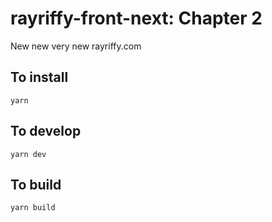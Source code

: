 # rayriffy-front-next: Chapter 2

New new very new rayriffy.com

## To install

```
yarn
```

## To develop

```
yarn dev
```

## To build

```
yarn build
```
